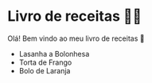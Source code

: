 # Livro de receitas :man_cook:

Olá! Bem vindo ao meu livro de receitas :wave:

- Lasanha a Bolonhesa
- Torta de Frango
- Bolo de Laranja
